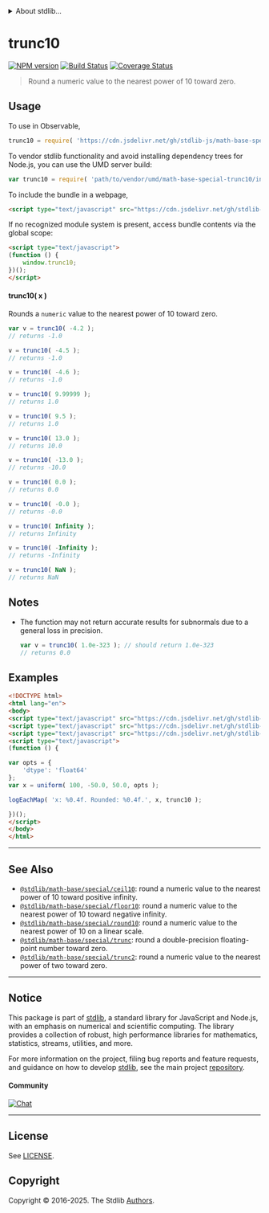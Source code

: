 <!--

@license Apache-2.0

Copyright (c) 2018 The Stdlib Authors.

Licensed under the Apache License, Version 2.0 (the "License");
you may not use this file except in compliance with the License.
You may obtain a copy of the License at

   http://www.apache.org/licenses/LICENSE-2.0

Unless required by applicable law or agreed to in writing, software
distributed under the License is distributed on an "AS IS" BASIS,
WITHOUT WARRANTIES OR CONDITIONS OF ANY KIND, either express or implied.
See the License for the specific language governing permissions and
limitations under the License.

-->


<details>
  <summary>
    About stdlib...
  </summary>
  <p>We believe in a future in which the web is a preferred environment for numerical computation. To help realize this future, we've built stdlib. stdlib is a standard library, with an emphasis on numerical and scientific computation, written in JavaScript (and C) for execution in browsers and in Node.js.</p>
  <p>The library is fully decomposable, being architected in such a way that you can swap out and mix and match APIs and functionality to cater to your exact preferences and use cases.</p>
  <p>When you use stdlib, you can be absolutely certain that you are using the most thorough, rigorous, well-written, studied, documented, tested, measured, and high-quality code out there.</p>
  <p>To join us in bringing numerical computing to the web, get started by checking us out on <a href="https://github.com/stdlib-js/stdlib">GitHub</a>, and please consider <a href="https://opencollective.com/stdlib">financially supporting stdlib</a>. We greatly appreciate your continued support!</p>
</details>

# trunc10

[![NPM version][npm-image]][npm-url] [![Build Status][test-image]][test-url] [![Coverage Status][coverage-image]][coverage-url] <!-- [![dependencies][dependencies-image]][dependencies-url] -->

> Round a numeric value to the nearest power of 10 toward zero.



<section class="usage">

## Usage

To use in Observable,

```javascript
trunc10 = require( 'https://cdn.jsdelivr.net/gh/stdlib-js/math-base-special-trunc10@umd/browser.js' )
```

To vendor stdlib functionality and avoid installing dependency trees for Node.js, you can use the UMD server build:

```javascript
var trunc10 = require( 'path/to/vendor/umd/math-base-special-trunc10/index.js' )
```

To include the bundle in a webpage,

```html
<script type="text/javascript" src="https://cdn.jsdelivr.net/gh/stdlib-js/math-base-special-trunc10@umd/browser.js"></script>
```

If no recognized module system is present, access bundle contents via the global scope:

```html
<script type="text/javascript">
(function () {
    window.trunc10;
})();
</script>
```

#### trunc10( x )

Rounds a `numeric` value to the nearest power of 10 toward zero.

```javascript
var v = trunc10( -4.2 );
// returns -1.0

v = trunc10( -4.5 );
// returns -1.0

v = trunc10( -4.6 );
// returns -1.0

v = trunc10( 9.99999 );
// returns 1.0

v = trunc10( 9.5 );
// returns 1.0

v = trunc10( 13.0 );
// returns 10.0

v = trunc10( -13.0 );
// returns -10.0

v = trunc10( 0.0 );
// returns 0.0

v = trunc10( -0.0 );
// returns -0.0

v = trunc10( Infinity );
// returns Infinity

v = trunc10( -Infinity );
// returns -Infinity

v = trunc10( NaN );
// returns NaN
```

</section>

<!-- /.usage -->

<section class="notes">

## Notes

-   The function may not return accurate results for subnormals due to a general loss in precision.

    ```javascript
    var v = trunc10( 1.0e-323 ); // should return 1.0e-323
    // returns 0.0
    ```

</section>

<!-- /.notes -->

<section class="examples">

## Examples

<!-- eslint no-undef: "error" -->

```html
<!DOCTYPE html>
<html lang="en">
<body>
<script type="text/javascript" src="https://cdn.jsdelivr.net/gh/stdlib-js/random-array-uniform@umd/browser.js"></script>
<script type="text/javascript" src="https://cdn.jsdelivr.net/gh/stdlib-js/console-log-each-map@umd/browser.js"></script>
<script type="text/javascript" src="https://cdn.jsdelivr.net/gh/stdlib-js/math-base-special-trunc10@umd/browser.js"></script>
<script type="text/javascript">
(function () {

var opts = {
    'dtype': 'float64'
};
var x = uniform( 100, -50.0, 50.0, opts );

logEachMap( 'x: %0.4f. Rounded: %0.4f.', x, trunc10 );

})();
</script>
</body>
</html>
```

</section>

<!-- /.examples -->

<!-- C interface documentation. -->



<!-- Section for related `stdlib` packages. Do not manually edit this section, as it is automatically populated. -->

<section class="related">

* * *

## See Also

-   <span class="package-name">[`@stdlib/math-base/special/ceil10`][@stdlib/math/base/special/ceil10]</span><span class="delimiter">: </span><span class="description">round a numeric value to the nearest power of 10 toward positive infinity.</span>
-   <span class="package-name">[`@stdlib/math-base/special/floor10`][@stdlib/math/base/special/floor10]</span><span class="delimiter">: </span><span class="description">round a numeric value to the nearest power of 10 toward negative infinity.</span>
-   <span class="package-name">[`@stdlib/math-base/special/round10`][@stdlib/math/base/special/round10]</span><span class="delimiter">: </span><span class="description">round a numeric value to the nearest power of 10 on a linear scale.</span>
-   <span class="package-name">[`@stdlib/math-base/special/trunc`][@stdlib/math/base/special/trunc]</span><span class="delimiter">: </span><span class="description">round a double-precision floating-point number toward zero.</span>
-   <span class="package-name">[`@stdlib/math-base/special/trunc2`][@stdlib/math/base/special/trunc2]</span><span class="delimiter">: </span><span class="description">round a numeric value to the nearest power of two toward zero.</span>

</section>

<!-- /.related -->

<!-- Section for all links. Make sure to keep an empty line after the `section` element and another before the `/section` close. -->


<section class="main-repo" >

* * *

## Notice

This package is part of [stdlib][stdlib], a standard library for JavaScript and Node.js, with an emphasis on numerical and scientific computing. The library provides a collection of robust, high performance libraries for mathematics, statistics, streams, utilities, and more.

For more information on the project, filing bug reports and feature requests, and guidance on how to develop [stdlib][stdlib], see the main project [repository][stdlib].

#### Community

[![Chat][chat-image]][chat-url]

---

## License

See [LICENSE][stdlib-license].


## Copyright

Copyright &copy; 2016-2025. The Stdlib [Authors][stdlib-authors].

</section>

<!-- /.stdlib -->

<!-- Section for all links. Make sure to keep an empty line after the `section` element and another before the `/section` close. -->

<section class="links">

[npm-image]: http://img.shields.io/npm/v/@stdlib/math-base-special-trunc10.svg
[npm-url]: https://npmjs.org/package/@stdlib/math-base-special-trunc10

[test-image]: https://github.com/stdlib-js/math-base-special-trunc10/actions/workflows/test.yml/badge.svg?branch=main
[test-url]: https://github.com/stdlib-js/math-base-special-trunc10/actions/workflows/test.yml?query=branch:main

[coverage-image]: https://img.shields.io/codecov/c/github/stdlib-js/math-base-special-trunc10/main.svg
[coverage-url]: https://codecov.io/github/stdlib-js/math-base-special-trunc10?branch=main

<!--

[dependencies-image]: https://img.shields.io/david/stdlib-js/math-base-special-trunc10.svg
[dependencies-url]: https://david-dm.org/stdlib-js/math-base-special-trunc10/main

-->

[chat-image]: https://img.shields.io/gitter/room/stdlib-js/stdlib.svg
[chat-url]: https://app.gitter.im/#/room/#stdlib-js_stdlib:gitter.im

[stdlib]: https://github.com/stdlib-js/stdlib

[stdlib-authors]: https://github.com/stdlib-js/stdlib/graphs/contributors

[umd]: https://github.com/umdjs/umd
[es-module]: https://developer.mozilla.org/en-US/docs/Web/JavaScript/Guide/Modules

[deno-url]: https://github.com/stdlib-js/math-base-special-trunc10/tree/deno
[deno-readme]: https://github.com/stdlib-js/math-base-special-trunc10/blob/deno/README.md
[umd-url]: https://github.com/stdlib-js/math-base-special-trunc10/tree/umd
[umd-readme]: https://github.com/stdlib-js/math-base-special-trunc10/blob/umd/README.md
[esm-url]: https://github.com/stdlib-js/math-base-special-trunc10/tree/esm
[esm-readme]: https://github.com/stdlib-js/math-base-special-trunc10/blob/esm/README.md
[branches-url]: https://github.com/stdlib-js/math-base-special-trunc10/blob/main/branches.md

[stdlib-license]: https://raw.githubusercontent.com/stdlib-js/math-base-special-trunc10/main/LICENSE

<!-- <related-links> -->

[@stdlib/math/base/special/ceil10]: https://github.com/stdlib-js/math-base-special-ceil10/tree/umd

[@stdlib/math/base/special/floor10]: https://github.com/stdlib-js/math-base-special-floor10/tree/umd

[@stdlib/math/base/special/round10]: https://github.com/stdlib-js/math-base-special-round10/tree/umd

[@stdlib/math/base/special/trunc]: https://github.com/stdlib-js/math-base-special-trunc/tree/umd

[@stdlib/math/base/special/trunc2]: https://github.com/stdlib-js/math-base-special-trunc2/tree/umd

<!-- </related-links> -->

</section>

<!-- /.links -->
